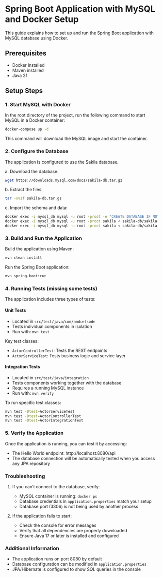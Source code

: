 # Spring Boot Application with MySQL and Docker Setup

This guide explains how to set up and run the Spring Boot application with MySQL database using Docker.

## Prerequisites

- Docker installed
- Maven installed
- Java 21

## Setup Steps

### 1. Start MySQL with Docker

In the root directory of the project, run the following command to start MySQL in a Docker container:

```bash
docker-compose up -d
```

This command will download the MySQL image and start the container.

### 2. Configure the Database

The application is configured to use the Sakila database.

a. Download the database:
```bash
wget https://downloads.mysql.com/docs/sakila-db.tar.gz
```

b. Extract the files:
```bash
tar -xvzf sakila-db.tar.gz
```

c. Import the schema and data:
```bash
docker exec -i mysql_db mysql -u root -proot -e "CREATE DATABASE IF NOT EXISTS sakila;"
docker exec -i mysql_db mysql -u root -proot sakila < sakila-db/sakila-schema.sql
docker exec -i mysql_db mysql -u root -proot sakila < sakila-db/sakila-data.sql
```

### 3. Build and Run the Application

Build the application using Maven:
```bash
mvn clean install
```

Run the Spring Boot application:
```bash
mvn spring-boot:run
```

### 4. Running Tests (missing some tests)

The application includes three types of tests:

#### Unit Tests
- Located in `src/test/java/com/andcelsode`
- Tests individual components in isolation
- Run with: `mvn test`

Key test classes:
- `ActorControllerTest`: Tests the REST endpoints 
- `ActorServiceTest`: Tests business logic and service layer

#### Integration Tests
- Located in `src/test/java/integration`
- Tests components working together with the database
- Requires a running MySQL instance
- Run with: `mvn verify`

To run specific test classes:
```bash
mvn test -Dtest=ActorServiceTest
mvn test -Dtest=ActorControllerTest
mvn test -Dtest=ActorIntegrationTest
```

### 5. Verify the Application

Once the application is running, you can test it by accessing:
- The Hello World endpoint: http://localhost:8080/api
- The database connection will be automatically tested when you access any JPA repository

### Troubleshooting

1. If you can't connect to the database, verify:
   - MySQL container is running: `docker ps`
   - Database credentials in `application.properties` match your setup
   - Database port (3306) is not being used by another process

2. If the application fails to start:
   - Check the console for error messages
   - Verify that all dependencies are properly downloaded
   - Ensure Java 17 or later is installed and configured

### Additional Information

- The application runs on port 8080 by default
- Database configuration can be modified in `application.properties`
- JPA/Hibernate is configured to show SQL queries in the console